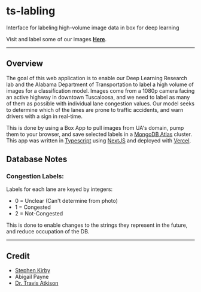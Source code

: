 # ts-labling
Interface for labeling high-volume image data in box for deep learning 

Visit and label some of our images [**Here**](https://ts-labeling-fw7xsftxo-skirby.vercel.app/).

---

## Overview

The goal of this web application is to enable our Deep Learning Research lab and the Alabama Department of Transportation to label a high volume of images for a classification model. Images come from a 1080p camera facing an active highway in downtown Tuscaloosa, and we need to label as many of them as possible with individual lane congestion values. Our model seeks to determine which of the lanes are prone to traffic accidents, and warn drivers with a sign in real-time.

This is done by using a Box App to pull images from UA's domain, pump them to your browser, and save selected labels in a [MongoDB Atlas](www.mongodb.com/cloud/atlas) cluster. This app was written in [Typescript](https://www.typescriptlang.org/) using [NextJS](https://nextjs.org/) and deployed with [Vercel](vercel.com/). 


## Database Notes

### Congestion Labels: 
Labels for each lane are keyed by integers:
- 0 = Unclear (Can't determine from photo)
- 1 = Congested 
- 2 = Not-Congested

This is done to enable changes to the strings they represent in the future, and reduce occupation of the DB.

---

## Credit

- [Stephen Kirby](https://www.linkedin.com/in/stephen-kirby-470332191)
- Abigail Payne
- [Dr. Travis Atkison](http://atkison.cs.ua.edu/)
